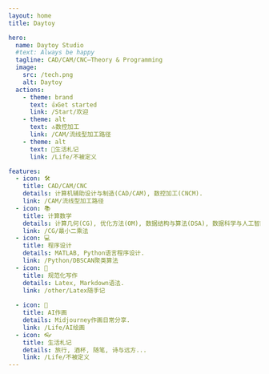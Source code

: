 ```yaml
---
layout: home
title: Daytoy

hero:
  name: Daytoy Studio
  #text: Always be happy
  tagline: CAD/CAM/CNC—Theory & Programming
  image:
    src: /tech.png
    alt: Daytoy
  actions:
    - theme: brand
      text: 👍Get started
      link: /Start/欢迎
    - theme: alt
      text: 🔝数控加工
      link: /CAM/流线型加工路径
    - theme: alt
      text: 🍺生活札记
      link: /Life/不被定义

features:
  - icon: 🛠️
    title: CAD/CAM/CNC
    details: 计算机辅助设计与制造(CAD/CAM), 数控加工(CNCM).
    link: /CAM/流线型加工路径
  - icon: 📚
    title: 计算数学
    details: 计算几何(CG), 优化方法(OM), 数据结构与算法(DSA), 数据科学与人工智能(AI).
    link: /CG/最小二乘法
  - icon: 💻
    title: 程序设计
    details: MATLAB, Python语言程序设计.
    link: /Python/DBSCAN聚类算法
  - icon: 📝
    title: 规范化写作
    details: Latex, Markdown语法.
    link: /other/Latex随手记
  
  - icon: 🌈
    title: AI作画
    details: Midjourney作画日常分享.
    link: /Life/AI绘画
  - icon: 👓
    title: 生活札记
    details: 旅行, 酒杯, 随笔, 诗与远方...
    link: /Life/不被定义
---
```

